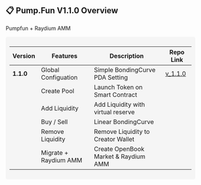 ## 📋 **Pump.Fun V1.1.0 Overview**  
Pumpfun + Raydium AMM

<div style="background-color: #f5f5f5; padding: 10px; border-radius: 5px;">

| **Version**             | **Features**                                          | **Description**                              | **Repo Link**                                                                |
|-------------------------|-------------------------------------------------------|----------------------------------------------|------------------------------------------------------------------------------|
| **1.1.0**               | Global Configuation                                   | Simple BondingCurve PDA Setting              | [v_1.1.0](https://github.com/wizasol/pumpfun-smart-contract-v1.1/tree/1.1.0) |
|                         | Create Pool                                           | Launch Token on Smart Contract               |                                                                              |
|                         | Add Liquidity                                         | Add Liquidity with virtual reserve           |                                                                              |
|                         | Buy / Sell                                            | Linear BondingCurve                          |                                                                              |
|                         | Remove Liquidity                                      | Remove Liquidity to Creator Wallet           |                                                                              |
|                         | Migrate + Raydium AMM                                 | Create OpenBook Market & Raydium AMM         |                                                                              |
